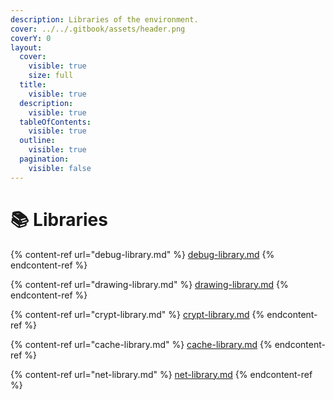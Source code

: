 ```yaml
---
description: Libraries of the environment.
cover: ../../.gitbook/assets/header.png
coverY: 0
layout:
  cover:
    visible: true
    size: full
  title:
    visible: true
  description:
    visible: true
  tableOfContents:
    visible: true
  outline:
    visible: true
  pagination:
    visible: false
---
```


# 📚 Libraries

{% content-ref url="debug-library.md" %}
[debug-library.md](debug-library.md)
{% endcontent-ref %}

{% content-ref url="drawing-library.md" %}
[drawing-library.md](drawing-library.md)
{% endcontent-ref %}

{% content-ref url="crypt-library.md" %}
[crypt-library.md](crypt-library.md)
{% endcontent-ref %}

{% content-ref url="cache-library.md" %}
[cache-library.md](cache-library.md)
{% endcontent-ref %}

{% content-ref url="net-library.md" %}
[net-library.md](net-library.md)
{% endcontent-ref %}
